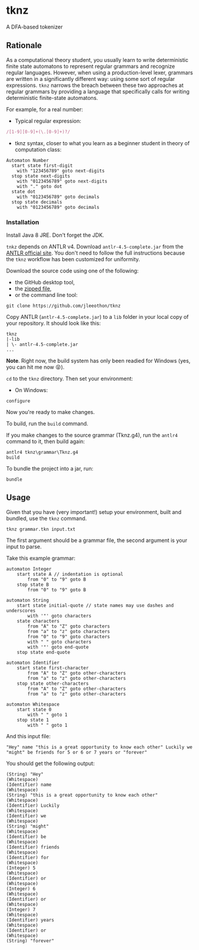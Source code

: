 # tknz

A DFA-based tokenizer

## Rationale

As a computational theory student, you usually learn to write deterministic finite state automatons to represent regular grammars and recognize regular languages. However, when using a production-level lexer, grammars are written in a significantly different way: using some sort of regular expressions. `tknz` narrows the breach between these two approaches at regular grammars by providing a language that specifically calls for writing deterministic finite-state automatons.

For example, for a real number:

- Typical regular expression:

```Ruby
/[1-9][0-9]+(\.[0-9]+)?/
```

- tknz syntax, closer to what you learn as a beginner student in theory of computation class:

```
Automaton Number
  start state first-digit
    with "123456789" goto next-digits
  stop state next-digits
    with "0123456789" goto next-digits
    with "." goto dot
  state dot
    with "0123456789" goto decimals
  stop state decimals
    with "0123456789" goto decimals
```

### Installation

Install Java 8 JRE. Don't forget the JDK.

`tnkz` depends on ANTLR v4. Download `antlr-4.5-complete.jar` from the [ANTLR official site](https://theantlrguy.atlassian.net/wiki/display/ANTLR4/Getting+Started+with+ANTLR+v4). You don't need to follow the full instructions because the `tknz` workflow has been customized for uniformity.

Download the source code using one of the following:

- the GitHub desktop tool,
- the [zipped file](https://github.com/jleeothon/tknz/archive/master.zip),
- or the command line tool:

```dosbatch
git clone https://github.com/jleeothon/tknz
```

Copy ANTLR (`antlr-4.5-complete.jar`) to a `lib` folder in your local copy of your repository. It should look like this:

```
tknz
|-lib
| \- antlr-4.5-complete.jar
...
```

**Note**. Right now, the build system has only been readied for Windows (yes, you can hit me now :stuck_out_tongue_closed_eyes:).

`cd` to the `tknz` directory. Then set your environment:

- On Windows:

```dosbatch
configure
```

Now you're ready to make changes.

To build, run the `build` command.

If you make changes to the source grammar (Tknz.g4), run the `antlr4` command to it, then build again:

```dosbatch
antlr4 tknz\grammar\Tknz.g4
build
```

To bundle the project into a jar, run:

```dosbatch
bundle
```

## Usage

Given that you have (very important!) setup your environment, built and bundled, use the `tknz` command.

```
tknz grammar.tkn input.txt
```

The first argument should be a grammar file, the second argument is your input to parse.

Take this example grammar:

```
automaton Integer
    start state A // indentation is optional
        from "0" to "9" goto B
    stop state B
        from "0" to "9" goto B

automaton String
    start state initial-quote // state names may use dashes and underscores
        with '"' goto characters
    state characters
        from "A" to "Z" goto characters
        from "a" to "z" goto characters
        from "0" to "9" goto characters
        with " " goto characters
        with '"' goto end-quote
    stop state end-quote

automaton Identifier
    start state first-character
        from "A" to "Z" goto other-characters
        from "a" to "z" goto other-characters
    stop state other-characters
        from "A" to "Z" goto other-characters
        from "a" to "z" goto other-characters

automaton Whitespace
    start state 0
        with " " goto 1
    stop state 1
        with " " goto 1
```

And this input file:

```
"Hey" name "this is a great opportunity to know each other" Luckily we "might" be friends for 5 or 6 or 7 years or "forever"
```

You should get the following output:

```
(String) "Hey"
(Whitespace)  
(Identifier) name
(Whitespace)  
(String) "this is a great opportunity to know each other"
(Whitespace)  
(Identifier) Luckily
(Whitespace)  
(Identifier) we
(Whitespace)  
(String) "might"
(Whitespace)  
(Identifier) be
(Whitespace)  
(Identifier) friends
(Whitespace)  
(Identifier) for
(Whitespace)  
(Integer) 5
(Whitespace)  
(Identifier) or
(Whitespace)  
(Integer) 6
(Whitespace)  
(Identifier) or
(Whitespace)  
(Integer) 7
(Whitespace)  
(Identifier) years
(Whitespace)  
(Identifier) or
(Whitespace)  
(String) "forever"
```
